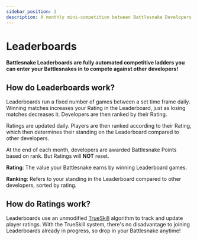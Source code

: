 ```yaml
---
sidebar_position: 2
description: A monthly mini-competition between Battlesnake Developers that features unique maps, rules, and modes.
---
```


# Leaderboards

**Battlesnake Leaderboards are fully automated competitive ladders you can enter your Battlesnakes in to compete against other developers!**

## How do Leaderboards work?
Leaderboards run a fixed number of games between a set time frame daily. Winning matches increases your Rating in the Leaderboard, just as losing matches decreases it. Developers are then ranked by their Rating. 

Ratings are updated daily. Players are then ranked according to their Rating, which then determines their standing on the Leaderboard compared to other developers.

At the end of each month, developers are awarded Battlesnake Points based on rank. But Ratings will **NOT** reset. 

**Rating**: The value your Battlesnake earns by winning Leaderboard games.

**Ranking**: Refers to your standing in the Leaderboard compared to other developers, sorted by rating.

## How do Ratings work?

Leaderboards use an unmodified [TrueSkill](https://en.wikipedia.org/wiki/TrueSkill) algorithm to track and update player ratings. With the TrueSkill system, there's no disadvantage to joining Leaderboards already in progress, so drop in your Battlesnake anytime!
